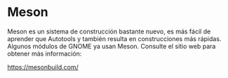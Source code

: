 # Meson

Meson es un sistema de construcción bastante nuevo, es más fácil de aprender que Autotools y también resulta en construcciones más rápidas. Algunos módulos de GNOME ya usan Meson. Consulte el sitio web para obtener más información:

<https://mesonbuild.com/>
